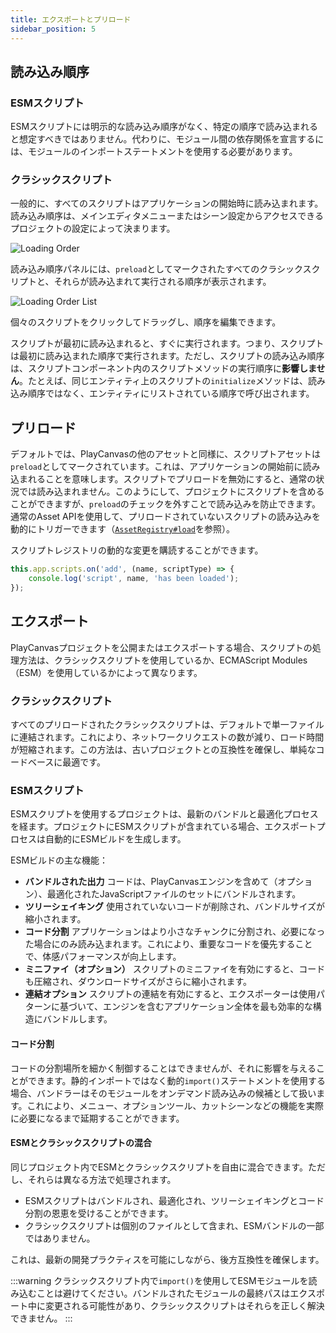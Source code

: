 ```yaml
---
title: エクスポートとプリロード
sidebar_position: 5
---
```


## 読み込み順序

### ESMスクリプト

ESMスクリプトには明示的な読み込み順序がなく、特定の順序で読み込まれると想定すべきではありません。代わりに、モジュール間の依存関係を宣言するには、モジュールのインポートステートメントを使用する必要があります。

### クラシックスクリプト

一般的に、すべてのスクリプトはアプリケーションの開始時に読み込まれます。読み込み順序は、メインエディタメニューまたはシーン設定からアクセスできるプロジェクトの設定によって決まります。

![Loading Order](/img/user-manual/scripting/script-loading-order.jpg)

読み込み順序パネルには、`preload`としてマークされたすべてのクラシックスクリプトと、それらが読み込まれて実行される順序が表示されます。

![Loading Order List](/img/user-manual/scripting/loading-order-list.jpg)

個々のスクリプトをクリックしてドラッグし、順序を編集できます。

スクリプトが最初に読み込まれると、すぐに実行されます。つまり、スクリプトは最初に読み込まれた順序で実行されます。ただし、スクリプトの読み込み順序は、スクリプトコンポーネント内のスクリプトメソッドの実行順序に**影響しません**。たとえば、同じエンティティ上のスクリプトの`initialize`メソッドは、読み込み順序ではなく、エンティティにリストされている順序で呼び出されます。

## プリロード

デフォルトでは、PlayCanvasの他のアセットと同様に、スクリプトアセットは`preload`としてマークされています。これは、アプリケーションの開始前に読み込まれることを意味します。スクリプトでプリロードを無効にすると、通常の状況では読み込まれません。このようにして、プロジェクトにスクリプトを含めることができますが、`preload`のチェックを外すことで読み込みを防止できます。通常のAsset APIを使用して、プリロードされていないスクリプトの読み込みを動的にトリガーできます（[`AssetRegistry#load`](https://api.playcanvas.com/engine/classes/AssetRegistry.html#load)を参照）。

スクリプトレジストリの動的な変更を購読することができます。

```javascript
this.app.scripts.on('add', (name, scriptType) => {
    console.log('script', name, 'has been loaded');
});
```

## エクスポート

PlayCanvasプロジェクトを公開またはエクスポートする場合、スクリプトの処理方法は、クラシックスクリプトを使用しているか、ECMAScript Modules（ESM）を使用しているかによって異なります。

### クラシックスクリプト

すべてのプリロードされたクラシックスクリプトは、デフォルトで単一ファイルに連結されます。これにより、ネットワークリクエストの数が減り、ロード時間が短縮されます。この方法は、古いプロジェクトとの互換性を確保し、単純なコードベースに最適です。

### ESMスクリプト

ESMスクリプトを使用するプロジェクトは、最新のバンドルと最適化プロセスを経ます。プロジェクトにESMスクリプトが含まれている場合、エクスポートプロセスは自動的にESMビルドを生成します。

ESMビルドの主な機能：
 - **バンドルされた出力**
コードは、PlayCanvasエンジンを含めて（オプション）、最適化されたJavaScriptファイルのセットにバンドルされます。
 - **ツリーシェイキング** 使用されていないコードが削除され、バンドルサイズが縮小されます。
 - **コード分割** アプリケーションはより小さなチャンクに分割され、必要になった場合にのみ読み込まれます。これにより、重要なコードを優先することで、体感パフォーマンスが向上します。
 - **ミニファイ（オプション）** スクリプトのミニファイを有効にすると、コードも圧縮され、ダウンロードサイズがさらに縮小されます。
 - **連結オプション** スクリプトの連結を有効にすると、エクスポーターは使用パターンに基づいて、エンジンを含むアプリケーション全体を最も効率的な構造にバンドルします。

#### コード分割

コードの分割場所を細かく制御することはできませんが、それに影響を与えることができます。静的インポートではなく動的`import()`ステートメントを使用する場合、バンドラーはそのモジュールをオンデマンド読み込みの候補として扱います。これにより、メニュー、オプションツール、カットシーンなどの機能を実際に必要になるまで延期することができます。

#### ESMとクラシックスクリプトの混合

同じプロジェクト内でESMとクラシックスクリプトを自由に混合できます。ただし、それらは異なる方法で処理されます。

- ESMスクリプトはバンドルされ、最適化され、ツリーシェイキングとコード分割の恩恵を受けることができます。
 - クラシックスクリプトは個別のファイルとして含まれ、ESMバンドルの一部ではありません。

これは、最新の開発プラクティスを可能にしながら、後方互換性を確保します。

:::warning
クラシックスクリプト内で`import()`を使用してESMモジュールを読み込むことは避けてください。バンドルされたモジュールの最終パスはエクスポート中に変更される可能性があり、クラシックスクリプトはそれらを正しく解決できません。
:::
